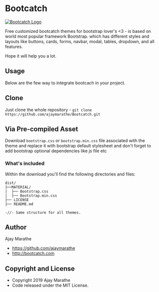 # Bootcatch

[![Bootcatch Logo](http://www.bootcatch.com/bootcatch-themes.png)](http://www.bootcatch.com)

Free customized bootcatch themes for bootstrap lover's <3 - is based on world most popular framework Bootstrap. which has different styles and layouts like buttons, cards, forms, navbar, modal, tables, dropdown, and all features.

Hope it will help you a lot.

## Usage

Below are the few way to integrate bootcach in your project.

## Clone

Just clone the whole repository - `git clone https://github.com/ajaymarathe/Bootcatch.git`

## Via Pre-compiled Asset

Download `bootstrap.css` or `bootstrap.min.css` file associated with the theme and replace it with bootstrap default stylesheet and don't forget to add bootstrap optional dependencies like js file etc

### What's included

Within the download you'll find the following directories and files:

```
dist/
├──MATERIAL/ 
|  ├── Bootstrap.css
|  ├── Bootstrap.min.css
├── LICENSE
├── README.md

-//- Same structure for all themes.

```

## Author

Ajay Marathe

+ https://github.com/ajaymarathe
+ http://bootcatch.com

## Copyright and License

- Copyright 2019 Ajay Marathe
- Code released under the MIT License.
